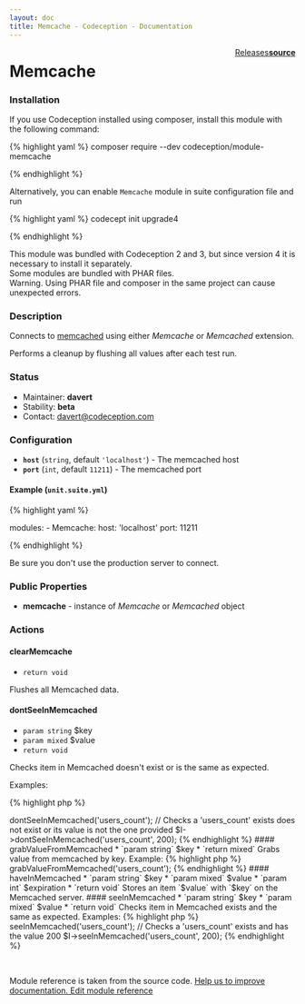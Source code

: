 ```yaml
---
layout: doc
title: Memcache - Codeception - Documentation
---
```




<div class="btn-group" role="group" style="float: right" aria-label="..."><a class="btn btn-default" href="https://github.com/Codeception/module-Memcache/releases">Releases</a><a class="btn btn-default" href="https://github.com/Codeception/module-memcache/tree/master/src/Codeception/Module/Memcache.php"><strong>source</strong></a></div>

# Memcache
### Installation

If you use Codeception installed using composer, install this module with the following command:

{% highlight yaml %}
composer require --dev codeception/module-memcache

{% endhighlight %}

Alternatively, you can enable `Memcache` module in suite configuration file and run
 
{% highlight yaml %}
codecept init upgrade4

{% endhighlight %}

This module was bundled with Codeception 2 and 3, but since version 4 it is necessary to install it separately.   
Some modules are bundled with PHAR files.  
Warning. Using PHAR file and composer in the same project can cause unexpected errors.  

### Description



Connects to [memcached](https://www.memcached.org/) using either _Memcache_ or _Memcached_ extension.

Performs a cleanup by flushing all values after each test run.

### Status

* Maintainer: **davert**
* Stability: **beta**
* Contact: davert@codeception.com

### Configuration

* **`host`** (`string`, default `'localhost'`) - The memcached host
* **`port`** (`int`, default `11211`) - The memcached port

#### Example (`unit.suite.yml`)

{% highlight yaml %}

   modules:
       - Memcache:
           host: 'localhost'
           port: 11211

{% endhighlight %}

Be sure you don't use the production server to connect.

### Public Properties

* **memcache** - instance of _Memcache_ or _Memcached_ object

### Actions

#### clearMemcache

* `return void`

Flushes all Memcached data.


#### dontSeeInMemcached

* `param string` $key
* `param mixed` $value
* `return void`

Checks item in Memcached doesn't exist or is the same as expected.

Examples:

{% highlight php %}

<?php
// With only one argument, only checks the key does not exist
$I->dontSeeInMemcached('users_count');

// Checks a 'users_count' exists does not exist or its value is not the one provided
$I->dontSeeInMemcached('users_count', 200);

{% endhighlight %}


#### grabValueFromMemcached

* `param string` $key
* `return mixed`

Grabs value from memcached by key.

Example:

{% highlight php %}

<?php
$users_count = $I->grabValueFromMemcached('users_count');

{% endhighlight %}


#### haveInMemcached

* `param string` $key
* `param mixed` $value
* `param int` $expiration
* `return void`

Stores an item `$value` with `$key` on the Memcached server.


#### seeInMemcached

* `param string` $key
* `param mixed` $value
* `return void`

Checks item in Memcached exists and the same as expected.

Examples:

{% highlight php %}

<?php
// With only one argument, only checks the key exists
$I->seeInMemcached('users_count');

// Checks a 'users_count' exists and has the value 200
$I->seeInMemcached('users_count', 200);

{% endhighlight %}

<p>&nbsp;</p><div class="alert alert-warning">Module reference is taken from the source code. <a href="https://github.com/Codeception/module-memcache/tree/master/src/Codeception/Module/Memcache.php">Help us to improve documentation. Edit module reference</a></div>

